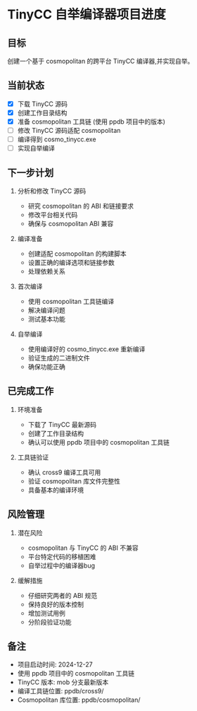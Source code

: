 # TinyCC 自举编译器项目进度

## 目标
创建一个基于 cosmopolitan 的跨平台 TinyCC 编译器,并实现自举。

## 当前状态

- [x] 下载 TinyCC 源码
- [x] 创建工作目录结构
- [x] 准备 cosmopolitan 工具链 (使用 ppdb 项目中的版本)
- [ ] 修改 TinyCC 源码适配 cosmopolitan
- [ ] 编译得到 cosmo_tinycc.exe
- [ ] 实现自举编译

## 下一步计划

1. 分析和修改 TinyCC 源码
   - 研究 cosmopolitan 的 ABI 和链接要求
   - 修改平台相关代码
   - 确保与 cosmopolitan ABI 兼容
   
2. 编译准备
   - 创建适配 cosmopolitan 的构建脚本
   - 设置正确的编译选项和链接参数
   - 处理依赖关系

3. 首次编译
   - 使用 cosmopolitan 工具链编译
   - 解决编译问题
   - 测试基本功能

4. 自举编译
   - 使用编译好的 cosmo_tinycc.exe 重新编译
   - 验证生成的二进制文件
   - 确保功能正确

## 已完成工作

1. 环境准备
   - 下载了 TinyCC 最新源码
   - 创建了工作目录结构
   - 确认可以使用 ppdb 项目中的 cosmopolitan 工具链

2. 工具链验证
   - 确认 cross9 编译工具可用
   - 验证 cosmopolitan 库文件完整性
   - 具备基本的编译环境

## 风险管理

1. 潜在风险
   - cosmopolitan 与 TinyCC 的 ABI 不兼容
   - 平台特定代码的移植困难
   - 自举过程中的编译器bug

2. 缓解措施
   - 仔细研究两者的 ABI 规范
   - 保持良好的版本控制
   - 增加测试用例
   - 分阶段验证功能

## 备注

- 项目启动时间: 2024-12-27
- 使用 ppdb 项目中的 cosmopolitan 工具链
- TinyCC 版本: mob 分支最新版本
- 编译工具链位置: ppdb/cross9/
- Cosmopolitan 库位置: ppdb/cosmopolitan/
